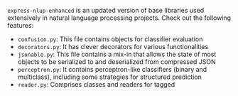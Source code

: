 `express-nlup-enhanced` is an updated version of base libraries used extensively in natural language processing projects. Check out the following features:

* `confusion.py`: This file contains objects for classifier evaluation
* `decorators.py`: It has clever decorators for various functionalities
* `jsonable.py`: This file contains a mix-in that allows the state of most objects to be serialized to and deserialized from compressed JSON
* `perceptron.py`: It contains perceptron-like classifiers (binary and multiclass), including some strategies for structured prediction
* `reader.py`: Comprises classes and readers for tagged 